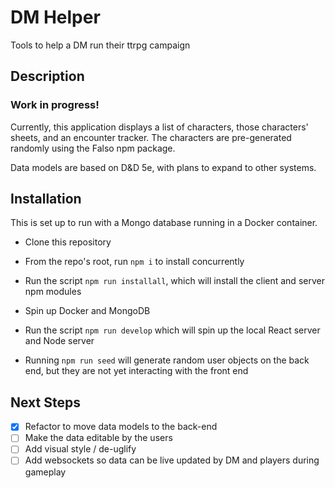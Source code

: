 # DM Helper

Tools to help a DM run their ttrpg campaign

## Description

### Work in progress!

Currently, this application displays a list of characters, those characters' sheets, and an encounter tracker. The characters are pre-generated randomly using the Falso npm package.

Data models are based on D&D 5e, with plans to expand to other systems.

## Installation

This is set up to run with a Mongo database running in a Docker container.

- Clone this repository
- From the repo's root, run `npm i` to install concurrently
- Run the script `npm run installall`, which will install the client and server npm modules
- Spin up Docker and MongoDB
- Run the script `npm run develop` which will spin up the local React server and Node server

- Running `npm run seed` will generate random user objects on the back end, but they are not yet interacting with the front end

## Next Steps

- [x] Refactor to move data models to the back-end
- [ ] Make the data editable by the users
- [ ] Add visual style / de-uglify
- [ ] Add websockets so data can be live updated by DM and players during gameplay
